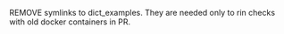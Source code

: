 REMOVE symlinks to dict_examples. They are needed only to rin checks with old docker containers in PR.
